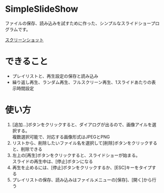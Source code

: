 # SimpleSlideShow

ファイルの保存、読み込みを試すために作った、シンプルなスライドショープログラムです。  

[スクリーンショット](./screen_shot.png)

# できること
* プレイリストと、再生設定の保存と読み込み
* 繰り返し再生、ランダム再生、フルスクリーン再生、1スライドあたりの表示時間設定

# 使い方
1. [追加...]ボタンをクリックすると、ダイアログが出るので、画像アイルを選択する。  
複数選択可能で、対応する画像形式はJPEGとPNG
2. リストから、削除したいファイル名を選択して[削除]ボタンをクリックすると、削除できる
3. 左上の[再生]ボタンをクリックすると、スライドショーが始まる。  
スライドの再生中は、[停止]ボタンになる
4. 再生を止めるには、[停止]ボタンをクリックするか、[ESC]キーをタイプする
5. プレイリストの保存、読み込みはファイルメニューの[保存]、[開く]から行う
